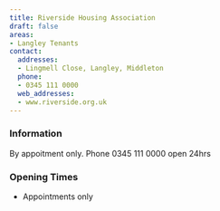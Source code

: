 ```yaml
---
title: Riverside Housing Association
draft: false
areas:
- Langley Tenants
contact:
  addresses:
  - Lingmell Close, Langley, Middleton
  phone:
  - 0345 111 0000
  web_addresses:
  - www.riverside.org.uk
---
```


### Information
By appoitment only. Phone 0345 111 0000 open 24hrs

### Opening Times
* Appointments only

